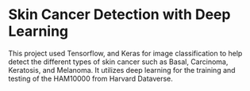 # Skin Cancer Detection with Deep Learning

This project used Tensorflow, and Keras for image classification to help detect the different types of skin cancer such as Basal, Carcinoma, Keratosis, and Melanoma. It utilizes deep learning for the training and testing of the HAM10000 from Harvard Dataverse. 
